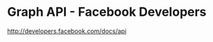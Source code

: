 <!--
id: 592065304
link: http://kevinisom.info/post/592065304/graph-api-facebook-developers
slug: graph-api-facebook-developers
date: Wed May 12 2010 21:46:31 GMT+1200 (NZST)
raw: {"blog_name":"kevinisom","id":592065304,"post_url":"http://kevinisom.info/post/592065304/graph-api-facebook-developers","slug":"graph-api-facebook-developers","type":"link","date":"2010-05-12 09:46:31 GMT","timestamp":1273657591,"state":"published","format":"html","reblog_key":"xPuawoI4","tags":[],"short_url":"http://tmblr.co/Zw68YyZIZCO","highlighted":[],"feed_item":"http://developers.facebook.com/docs/api","from_feed_id":"650234","note_count":0,"title":"Graph API - Facebook Developers","url":"http://developers.facebook.com/docs/api","description":""}
publish: 2010-05-012
tags: 
title: Graph API - Facebook Developers
-->


Graph API - Facebook Developers
===============================

<http://developers.facebook.com/docs/api>


